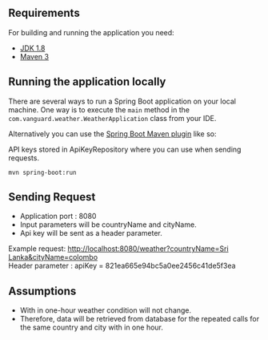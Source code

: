 ## Requirements

For building and running the application you need:

- [JDK 1.8](http://www.oracle.com/technetwork/java/javase/downloads/jdk8-downloads-2133151.html)
- [Maven 3](https://maven.apache.org)

## Running the application locally

There are several ways to run a Spring Boot application on your local machine. One way is to execute the `main` method in the `com.vanguard.weather.WeatherApplication` class from your IDE.

Alternatively you can use the [Spring Boot Maven plugin](https://docs.spring.io/spring-boot/docs/current/reference/html/build-tool-plugins-maven-plugin.html) like so:

API keys stored in ApiKeyRepository where you can use when sending requests.

```shell
mvn spring-boot:run
```

## Sending Request
* Application port : 8080
* Input parameters will be countryName and cityName. 
* Api key will be sent as a header parameter.

Example request: [http://localhost:8080/weather?countryName=Sri Lanka&cityName=colombo]()
<br /> Header parameter : apiKey = 821ea665e94bc5a0ee2456c41de5f3ea

## Assumptions
* With in one-hour weather condition will not change. 
* Therefore, data will be retrieved from database for the repeated calls for the  same country and city with in one hour. 
 

